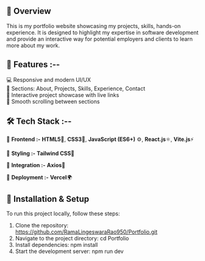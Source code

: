 ## 📌 Overview  
This is my portfolio website showcasing my projects, skills, hands-on experience. It is designed to highlight my expertise in software development and provide an interactive way for potential employers and clients to learn more about my work.  

## 🚀 Features :--

💻 Responsive and modern UI/UX  
📌 Sections: About, Projects, Skills, Experience, Contact  
🧩 Interactive project showcase with live links  
🎯 Smooth scrolling between sections  
  
## 🛠️ Tech Stack :--

🎨 **Frontend :-** 
**HTML5**🧱, **CSS3**🎨, **JavaScript (ES6+)** ⚙️, **React.js**⚛️, **Vite.js**⚡

💅 **Styling :-**
**Tailwind CSS**🌈

🔗 **Integration :-**
**Axios**📡

🚀 **Deployment :-**
**Vercel**🌍

## 📂 Installation & Setup  
To run this project locally, follow these steps:  

1. Clone the repository:
   https://github.com/RamaLingeswaraRao950/Portfolio.git
2. Navigate to the project directory:
   cd Portfolio
3. Install dependencies:
   npm install
4. Start the development server:
   npm run dev
